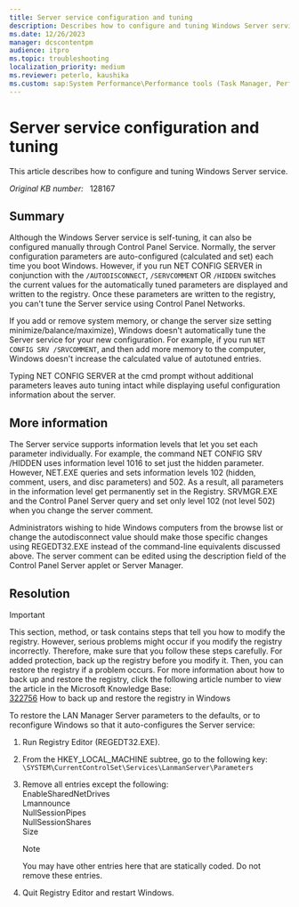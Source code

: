 ```yaml
---
title: Server service configuration and tuning
description: Describes how to configure and tuning Windows Server service.
ms.date: 12/26/2023
manager: dcscontentpm
audience: itpro
ms.topic: troubleshooting
localization_priority: medium
ms.reviewer: peterlo, kaushika
ms.custom: sap:System Performance\Performance tools (Task Manager, Perfmon, WSRM, and WPA), csstroubleshoot
---
```

# Server service configuration and tuning

This article describes how to configure and tuning Windows Server service.

_Original KB number:_ &nbsp; 128167

## Summary

Although the Windows Server service is self-tuning, it can also be configured manually through Control Panel Service. Normally, the server configuration parameters are auto-configured (calculated and set) each time you boot Windows. However, if you run NET CONFIG SERVER in conjunction with the `/AUTODISCONNECT`, `/SERVCOMMENT` OR `/HIDDEN` switches the current values for the automatically tuned parameters are displayed and written to the registry. Once these parameters are written to the registry, you can't tune the Server service using Control Panel Networks.

If you add or remove system memory, or change the server size setting minimize/balance/maximize), Windows doesn't automatically tune the Server service for your new configuration. For example, if you run `NET CONFIG SRV /SRVCOMMENT`, and then add more memory to the computer, Windows doesn't increase the calculated value of autotuned entries.

Typing NET CONFIG SERVER at the cmd prompt without additional parameters leaves auto tuning intact while displaying useful configuration information about the server.

## More information

The Server service supports information levels that let you set each parameter individually. For example, the command NET CONFIG SRV /HIDDEN uses information level 1016 to set just the hidden parameter. However, NET.EXE queries and sets information levels 102 (hidden, comment, users, and disc parameters) and 502. As a result, all parameters in the information level get permanently set in the Registry. SRVMGR.EXE and the Control Panel Server query and set only level 102 (not level 502) when you change the server comment.

Administrators wishing to hide Windows computers from the browse list or change the autodisconnect value should make those specific changes using REGEDT32.EXE instead of the command-line equivalents discussed above. The server comment can be edited using the description field of the Control Panel Server applet or Server Manager.

## Resolution

> [!IMPORTANT]
> This section, method, or task contains steps that tell you how to modify the registry. However, serious problems might occur if you modify the registry incorrectly. Therefore, make sure that you follow these steps carefully. For added protection, back up the registry before you modify it. Then, you can restore the registry if a problem occurs. For more information about how to back up and restore the registry, click the following article number to view the article in the Microsoft Knowledge Base:  
[322756](https://support.microsoft.com/help/322756) How to back up and restore the registry in Windows  

To restore the LAN Manager Server parameters to the defaults, or to reconfigure Windows so that it auto-configures the Server service:

1. Run Registry Editor (REGEDT32.EXE).

2. From the HKEY_LOCAL_MACHINE subtree, go to the following key:  
    `\SYSTEM\CurrentControlSet\Services\LanmanServer\Parameters`

3. Remove all entries except the following:  
    EnableSharedNetDrives  
    Lmannounce  
    NullSessionPipes  
    NullSessionShares  
    Size  
    > [!NOTE]
    > You may have other entries here that are statically coded. Do not remove these entries.

4. Quit Registry Editor and restart Windows.
